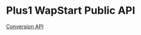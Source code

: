 Plus1 WapStart Public API
=========================

[Conversion API](https://github.com/WapStart/API/blob/master/conversion.specification.md)
